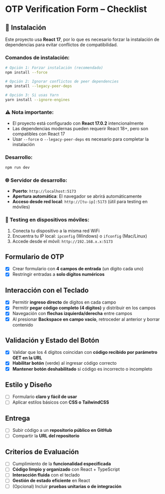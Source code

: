 # OTP Verification Form – Checklist

## 🚀 Instalación

Este proyecto usa **React 17**, por lo que es necesario forzar la instalación de dependencias para evitar conflictos de compatibilidad.

### Comandos de instalación:

```bash
# Opción 1: Forzar instalación (recomendado)
npm install --force

# Opción 2: Ignorar conflictos de peer dependencies
npm install --legacy-peer-deps

# Opción 3: Si usas Yarn
yarn install --ignore-engines
```

### ⚠️ Nota importante:
- El proyecto está configurado con **React 17.0.2** intencionalmente
- Las dependencias modernas pueden requerir React 18+, pero son compatibles con React 17
- Usar `--force` o `--legacy-peer-deps` es necesario para completar la instalación

### Desarrollo:
```bash
npm run dev
```

### 🌐 Servidor de desarrollo:
- **Puerto**: `http://localhost:5173`
- **Apertura automática**: El navegador se abrirá automáticamente
- **Acceso desde red local**: `http://[tu-ip]:5173` (útil para testing en móviles)

### 📱 Testing en dispositivos móviles:
1. Conecta tu dispositivo a la misma red WiFi
2. Encuentra tu IP local: `ipconfig` (Windows) o `ifconfig` (Mac/Linux)  
3. Accede desde el móvil: `http://192.168.x.x:5173`


## Formulario de OTP
- [X] Crear formulario con **4 campos de entrada** (un dígito cada uno)  
- [X] Restringir entradas a **solo dígitos numéricos**

## Interacción con el Teclado
- [X] Permitir **ingreso directo** de dígitos en cada campo  
- [X] Permitir **pegar código completo (4 dígitos)** y distribuir en los campos  
- [X] Navegación con **flechas izquierda/derecha** entre campos  
- [X] Al presionar **Backspace en campo vacío**, retroceder al anterior y borrar contenido  

## Validación y Estado del Botón
- [X] Validar que los 4 dígitos coincidan con **código recibido por parámetro GET en la URL**  
- [X] **Habilitar botón** (verde) al ingresar código correcto  
- [X] **Mantener botón deshabilitado** si código es incorrecto o incompleto  

## Estilo y Diseño
- [ ] Formulario **claro y fácil de usar**  
- [ ] Aplicar estilos básicos con **CSS o TailwindCSS**  

## Entrega
- [ ] Subir código a un **repositorio público en GitHub**  
- [ ] Compartir la **URL del repositorio**  

## Criterios de Evaluación
- [ ] Cumplimiento de la **funcionalidad especificada**  
- [ ] **Código limpio y organizado** con React + TypeScript  
- [ ] **Interacción fluida** con el teclado  
- [ ] **Gestión de estado eficiente** en React  
- [ ] (Opcional) Incluir **pruebas unitarias o de integración**